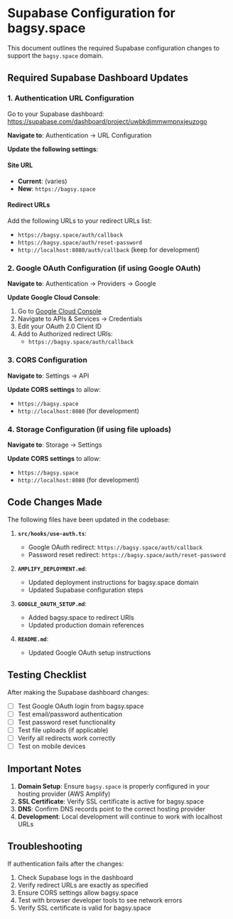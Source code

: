 # Supabase Configuration for bagsy.space

This document outlines the required Supabase configuration changes to support the `bagsy.space` domain.

## Required Supabase Dashboard Updates

### 1. Authentication URL Configuration

Go to your Supabase dashboard: https://supabase.com/dashboard/project/uwbkdjmmwmpnxjeuzogo

**Navigate to**: Authentication → URL Configuration

**Update the following settings**:

#### Site URL
- **Current**: (varies)
- **New**: `https://bagsy.space`

#### Redirect URLs
Add the following URLs to your redirect URLs list:
- `https://bagsy.space/auth/callback`
- `https://bagsy.space/auth/reset-password`
- `http://localhost:8080/auth/callback` (keep for development)

### 2. Google OAuth Configuration (if using Google OAuth)

**Navigate to**: Authentication → Providers → Google

**Update Google Cloud Console**:
1. Go to [Google Cloud Console](https://console.cloud.google.com/)
2. Navigate to APIs & Services → Credentials
3. Edit your OAuth 2.0 Client ID
4. Add to Authorized redirect URIs:
   - `https://bagsy.space/auth/callback`

### 3. CORS Configuration

**Navigate to**: Settings → API

**Update CORS settings** to allow:
- `https://bagsy.space`
- `http://localhost:8080` (for development)

### 4. Storage Configuration (if using file uploads)

**Navigate to**: Storage → Settings

**Update CORS settings** to allow:
- `https://bagsy.space`
- `http://localhost:8080` (for development)

## Code Changes Made

The following files have been updated in the codebase:

1. **`src/hooks/use-auth.ts`**:
   - Google OAuth redirect: `https://bagsy.space/auth/callback`
   - Password reset redirect: `https://bagsy.space/auth/reset-password`

2. **`AMPLIFY_DEPLOYMENT.md`**:
   - Updated deployment instructions for bagsy.space domain
   - Updated Supabase configuration steps

3. **`GOOGLE_OAUTH_SETUP.md`**:
   - Added bagsy.space to redirect URIs
   - Updated production domain references

4. **`README.md`**:
   - Updated Google OAuth setup instructions

## Testing Checklist

After making the Supabase dashboard changes:

- [ ] Test Google OAuth login from bagsy.space
- [ ] Test email/password authentication
- [ ] Test password reset functionality
- [ ] Test file uploads (if applicable)
- [ ] Verify all redirects work correctly
- [ ] Test on mobile devices

## Important Notes

1. **Domain Setup**: Ensure `bagsy.space` is properly configured in your hosting provider (AWS Amplify)
2. **SSL Certificate**: Verify SSL certificate is active for bagsy.space
3. **DNS**: Confirm DNS records point to the correct hosting provider
4. **Development**: Local development will continue to work with localhost URLs

## Troubleshooting

If authentication fails after the changes:

1. Check Supabase logs in the dashboard
2. Verify redirect URLs are exactly as specified
3. Ensure CORS settings allow bagsy.space
4. Test with browser developer tools to see network errors
5. Verify SSL certificate is valid for bagsy.space

